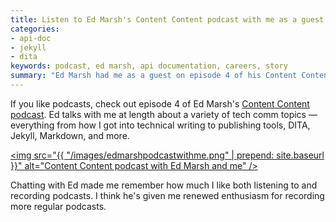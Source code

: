 ```yaml
---
title: Listen to Ed Marsh's Content Content podcast with me as a guest
categories:
- api-doc
- jekyll
- dita
keywords: podcast, ed marsh, api documentation, careers, story
summary: "Ed Marsh had me as a guest on episode 4 of his Content Content podcast, which is now available to listen to."
---
```


If you like podcasts, check out episode 4 of Ed Marsh's [Content Content podcast](http://edmarsh.com/2015/07/08/content-content-podcast-episode-4-curse-of-knowledge-with-tom-johnson). Ed talks with me at length about a variety of tech comm topics &mdash; everything from how I got into technical writing to publishing tools, DITA, Jekyll, Markdown, and more.

<a href="http://edmarsh.com/2015/07/08/content-content-podcast-episode-4-curse-of-knowledge-with-tom-johnson"><img src="{{ "/images/edmarshpodcastwithme.png" | prepend: site.baseurl }}" alt="Content Content podcast with Ed Marsh and me" /></a>

Chatting with Ed made me remember how much I like both listening to and recording podcasts. I think he's given me renewed enthusiasm for recording more regular podcasts.
